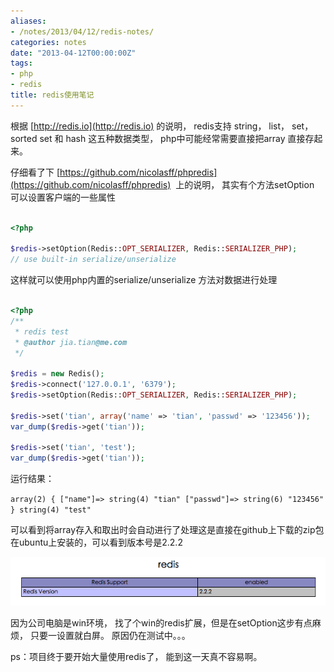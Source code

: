 ```yaml
---
aliases:
- /notes/2013/04/12/redis-notes/
categories: notes
date: "2013-04-12T00:00:00Z"
tags:
- php
- redis
title: redis使用笔记
---
```

根据 [http://redis.io](http://redis.io) 的说明， redis支持 string， list， set， sorted set 和 hash 这五种数据类型， php中可能经常需要直接把array 直接存起来。

仔细看了下 [https://github.com/nicolasff/phpredis](https://github.com/nicolasff/phpredis)  上的说明， 其实有个方法setOption 可以设置客户端的一些属性

```php

<?php

$redis->setOption(Redis::OPT_SERIALIZER, Redis::SERIALIZER_PHP);    
// use built-in serialize/unserialize

```

这样就可以使用php内置的serialize/unserialize 方法对数据进行处理

```php

<?php
/**
 * redis test
 * @author jia.tian@me.com
 */
 
$redis = new Redis();
$redis->connect('127.0.0.1', '6379');
$redis->setOption(Redis::OPT_SERIALIZER, Redis::SERIALIZER_PHP);
 
$redis->set('tian', array('name' => 'tian', 'passwd' => '123456'));
var_dump($redis->get('tian'));
 
$redis->set('tian', 'test');
var_dump($redis->get('tian'));

```

运行结果：

`array(2) { ["name"]=> string(4) "tian" ["passwd"]=> string(6) "123456" } string(4) "test"`

可以看到将array存入和取出时会自动进行了处理这是直接在github上下载的zip包在ubuntu上安装的，可以看到版本号是2.2.2

[![Snip20130412_7](/assets/images/2013/04/Snip20130412_7.png)](/assets/images/2013/04/Snip20130412_7.png)

因为公司电脑是win环境， 找了个win的redis扩展，但是在setOption这步有点麻烦， 只要一设置就白屏。 原因仍在测试中。。。

ps：项目终于要开始大量使用redis了， 能到这一天真不容易啊。
